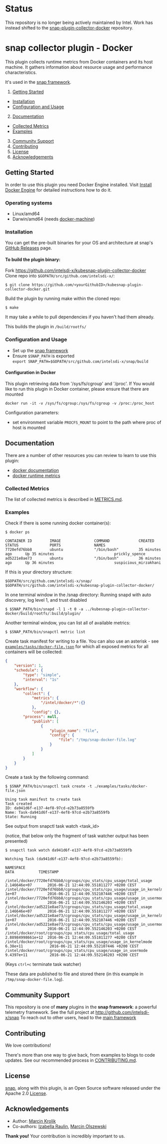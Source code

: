 <!--
http://www.apache.org/licenses/LICENSE-2.0.txt


Copyright 2015-2016 Intel Corporation

Licensed under the Apache License, Version 2.0 (the "License");
you may not use this file except in compliance with the License.
You may obtain a copy of the License at

    http://www.apache.org/licenses/LICENSE-2.0

Unless required by applicable law or agreed to in writing, software
distributed under the License is distributed on an "AS IS" BASIS,
WITHOUT WARRANTIES OR CONDITIONS OF ANY KIND, either express or implied.
See the License for the specific language governing permissions and
limitations under the License.
-->

# Status

This repository is no longer being actively maintained by Intel. Work has instead shifted to the [snap-plugin-collector-docker](https://github.com/intelsdi-x/snap-plugin-collector-docker) repository.

# snap collector plugin - Docker

This plugin collects runtime metrics from Docker containers and its host machine. It gathers information about resource usage and performance characteristics. 

It's used in the [snap framework](http://github.com/intelsdi-x/snap).

1. [Getting Started](#getting-started)
  * [Installation](#installation)
  * [Configuration and Usage](#configuration-and-usage)
2. [Documentation](#documentation)
  * [Collected Metrics](#collected-metrics)
  * [Examples](#examples)
3. [Community Support](#community-support)
4. [Contributing](#contributing)
5. [License](#license-and-authors)
6. [Acknowledgements](#acknowledgements)

## Getting Started

In order to use this plugin you need Docker Engine installed. Visit [Install Docker Engine](https://docs.docker.com/engine/installation/) for detailed instructions how to do it.

### Operating systems
* Linux/amd64
* Darwin/amd64 (needs [docker-machine](https://docs.docker.com/v1.8/installation/mac/))

### Installation

You can get the pre-built binaries for your OS and architecture at snap's [GitHub Releases](https://github.com/intelsdi-x/snap/releases) page.

#### To build the plugin binary:
Fork https://github.com/intelsdi-x/kubesnap-plugin-collector-docker  
Clone repo into `$GOPATH/src/github.com/intelsdi-x/`:

```
$ git clone https://github.com/<yourGithubID>/kubesnap-plugin-collector-docker.git
```

Build the plugin by running make within the cloned repo:
```
$ make
```
It may take a while to pull dependencies if you haven't had them already.

This builds the plugin in `/build/rootfs/`

### Configuration and Usage
* Set up the [snap framework](https://github.com/intelsdi-x/snap/blob/master/README.md#getting-started)
* Ensure `$SNAP_PATH` is exported  
`export SNAP_PATH=$GOPATH/src/github.com/intelsdi-x/snap/build`


#### Configuration in Docker
This plugin retrieving data from '/sys/fs/cgroup' and '/proc'. If You would like to run this plugin in Docker container, please ensure that there are mounted

```
docker run -it -v /sys/fs/cgroup:/sys/fs/cgroup -v /proc:/proc_host
```

Configuration parameters:
* set environment variable `PROCFS_MOUNT` to point to the path where proc of host is mounted 

## Documentation
There are a number of other resources you can review to learn to use this plugin:
* [docker documentation](https://docs.docker.com/)
* [docker runtime metrics](https://docs.docker.com/v1.9/engine/articles/runmetrics/)

### Collected Metrics

The list of collected metrics is described in [METRICS.md](METRICS.md).

### Examples

Check if there is some running docker container(s):

```
$ docker ps

CONTAINER ID        IMAGE               COMMAND             CREATED             STATUS              PORTS               NAMES
7720efd76bb8        ubuntu              "/bin/bash"         35 minutes ago      Up 35 minutes                           prickly_spence
ad5221e8ae73        ubuntu              "/bin/bash"         36 minutes ago      Up 36 minutes                     		suspicious_mirzakhani
```

If this is your directory structure:
```
$GOPATH/src/github.com/intelsdi-x/snap/
$GOPATH/src/github.com/intelsdi-x/kubesnap-plugin-collector-docker/
```

In one terminal window in the /snap directory: Running snapd with auto discovery, log level 1, and trust disabled
```
$ $SNAP_PATH/bin/snapd -l 1 -t 0 -a ../kubesnap-plugin-collector-docker/build/rootfs/:build/plugin/
```
Another terminal window, you can list all of available metrics:
```
$ $SNAP_PATH/bin/snapctl metric list
```

Create task manifest for writing to a file. You can also use an asterisk - see [`examples/tasks/docker-file.json`](examples/tasks/docker-file.json) for which all exposed metrics for all containers will be collected:
```json
{
    "version": 1,
    "schedule": {
        "type": "simple",
        "interval": "1s"
    },
    "workflow": {
        "collect": {
            "metrics": {
                "/intel/docker/*":{}
            },
            "config": {},
	    "process": null,
            "publish": [
                {
                    "plugin_name": "file",                    
                    "config": {
                        "file": "/tmp/snap-docker-file.log"
                    }
                }
            ]
        }
    }
}
```
Create a task by the following command:
```
$ $SNAP_PATH/bin/snapctl task create -t ./examples/tasks/docker-file.json

Using task manifest to create task
Task created
ID: da941d6f-e137-4ef8-97cd-e2b73a8559fb
Name: Task-da941d6f-e137-4ef8-97cd-e2b73a8559fb
State: Running
```
See  output from snapctl task watch <task_id>

(notice, that below only the fragment of task watcher output has been presented)

```
$ snapctl task watch da941d6f-e137-4ef8-97cd-e2b73a8559fb

Watching Task (da941d6f-e137-4ef8-97cd-e2b73a8559fb):

NAMESPACE                                                                    DATA      		TIMESTAMP

/intel/docker/7720efd76bb8/cgroups/cpu_stats/cpu_usage/total_usage           2.146646e+07       2016-06-21 12:44:09.551811277 +0200 CEST
/intel/docker/7720efd76bb8/cgroups/cpu_stats/cpu_usage/usage_in_kernelmode   1e+07              2016-06-21 12:44:09.552107446 +0200 CEST
/intel/docker/7720efd76bb8/cgroups/cpu_stats/cpu_usage/usage_in_usermode     0                  2016-06-21 12:44:09.552146203 +0200 CEST
/intel/docker/ad5221e8ae73/cgroups/cpu_stats/cpu_usage/total_usage           2.146646e+07       2016-06-21 12:44:09.551811277 +0200 CEST
/intel/docker/ad5221e8ae73/cgroups/cpu_stats/cpu_usage/usage_in_kernelmode   1e+07              2016-06-21 12:44:09.552107446 +0200 CEST
/intel/docker/ad5221e8ae73/cgroups/cpu_stats/cpu_usage/usage_in_usermode     0                  2016-06-21 12:44:09.552146203 +0200 CEST
/intel/docker/root/cgroups/cpu_stats/cpu_usage/total_usage                   2.88984998661e+12  2016-06-21 12:44:09.551811277 +0200 CEST
/intel/docker/root/cgroups/cpu_stats/cpu_usage/usage_in_kernelmode           6.38e+11            2016-06-21 12:44:09.552107446 +0200 CEST
/intel/docker/root/cgroups/cpu_stats/cpu_usage/usage_in_usermode             9.4397e+11          2016-06-21 12:44:09.552146203 +0200 CEST

```
(Keys `ctrl+c` terminate task watcher)

These data are published to file and stored there (in this example in `/tmp/snap-docker-file.log`).

## Community Support
This repository is one of **many** plugins in the **snap framework**: a powerful telemetry framework. See the full project at http://github.com/intelsdi-x/snap To reach out to other users, head to the [main framework](https://github.com/intelsdi-x/snap#community-support)

## Contributing
We love contributions!

There's more than one way to give back, from examples to blogs to code updates. See our recommended process in [CONTRIBUTING.md](CONTRIBUTING.md).

## License
[snap](http://github.com/intelsdi-x/snap), along with this plugin, is an Open Source software released under the Apache 2.0 [License](LICENSE).

## Acknowledgements

* Author:       [Marcin Krolik](https://github.com/marcin-krolik)
* Co-authors:   [Izabella Raulin](https://github.com/IzabellaRaulin), [Marcin Olszewski](https://github.com/marcintao)

**Thank you!** Your contribution is incredibly important to us.
